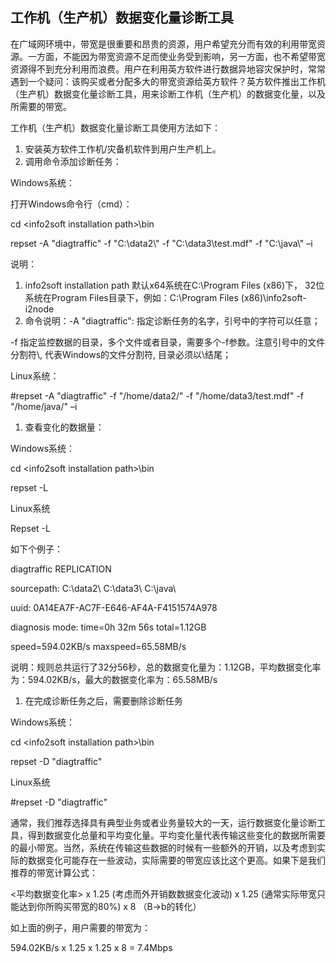 ## 工作机（生产机）数据变化量诊断工具

在广域网环境中，带宽是很重要和昂贵的资源，用户希望充分而有效的利用带宽资源。一方面，不能因为带宽资源不足而使业务受到影响，另一方面，也不希望带宽资源得不到充分利用而浪费。用户在利用英方软件进行数据异地容灾保护时，常常遇到一个疑问：该购买或者分配多大的带宽资源给英方软件？英方软件推出工作机（生产机）数据变化量诊断工具，用来诊断工作机（生产机）的数据变化量，以及所需要的带宽。

工作机（生产机）数据变化量诊断工具使用方法如下：

1.  安装英方软件工作机/灾备机软件到用户生产机上。
2.  调用命令添加诊断任务：

Windows系统：

打开Windows命令行（cmd）：

cd &lt;info2soft installation path&gt;\bin

repset -A &quot;diagtraffic&quot; -f &quot;C:\\data2\\&quot; -f &quot;C:\\data3\\test.mdf&quot; -f &quot;C:\\java\\&quot; –i

说明：

1.  info2soft installation path 默认x64系统在C:\Program Files (x86)下， 32位系统在Program Files目录下，例如：C:\Program Files (x86)\info2soft-i2node
2.  命令说明：-A &quot;diagtraffic&quot;: 指定诊断任务的名字，引号中的字符可以任意；

-f 指定监控数据的目录，多个文件或者目录，需要多个-f参数。注意引号中的文件分割符\\, 代表Windows的文件分割符\, 目录必须以\\结尾；

Linux系统：

\#repset -A &quot;diagtraffic&quot; -f &quot;/home/data2/&quot; -f &quot;/home/data3/test.mdf&quot; -f &quot;/home/java/&quot; –i

1.  查看变化的数据量：

Windows系统：

cd &lt;info2soft installation path&gt;\bin

repset -L

Linux系统

Repset -L

如下个例子：

diagtraffic REPLICATION

sourcepath: C:\data2\ C:\data3\ C:\java\

uuid: 0A14EA7F-AC7F-E646-AF4A-F4151574A978

diagnosis mode: time=0h 32m 56s total=1.12GB

speed=594.02KB/s maxspeed=65.58MB/s

说明：规则总共运行了32分56秒，总的数据变化量为：1.12GB，平均数据变化率为：594.02KB/s，最大的数据变化率为：65.58MB/s

1.  在完成诊断任务之后，需要删除诊断任务

Windows系统：

cd &lt;info2soft installation path&gt;\bin

repset -D &quot;diagtraffic&quot;

Linux系统

\#repset -D &quot;diagtraffic&quot;

通常，我们推荐选择具有典型业务或者业务量较大的一天，运行数据变化量诊断工具，得到数据变化总量和平均变化量。平均变化量代表传输这些变化的数据所需要的最小带宽。当然，系统在传输这些数据的时候有一些额外的开销，以及考虑到实际的数据变化可能存在一些波动，实际需要的带宽应该比这个更高。如果下是我们推荐的带宽计算公式：

&lt;平均数据变化率&gt; x 1.25 (考虑而外开销数数据变化波动) x 1.25 (通常实际带宽只能达到你所购买带宽的80%) x 8 （B-&gt;b的转化）

如上面的例子，用户需要的带宽为：

594.02KB/s x 1.25 x 1.25 x 8 = 7.4Mbps